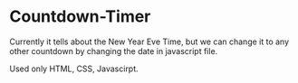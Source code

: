 # Countdown-Timer

Currently it tells about the New Year Eve Time, but we can change it to any other countdown by changing the date in javascript file.

Used only HTML, CSS, Javascirpt.
